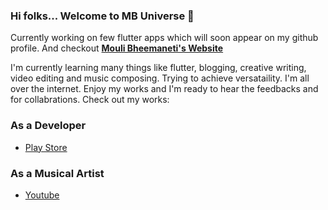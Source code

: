 ### Hi folks... Welcome to MB Universe 👋

Currently working on few flutter apps which will soon appear on my github profile. And checkout
[**Mouli Bheemaneti's Website**](https://www.moulibheemaneti.com)

I'm currently learning many things like flutter, blogging, creative writing, video editing and music composing. Trying to achieve versataility.
I'm all over the internet. Enjoy my works and I'm ready to hear the feedbacks and for collabrations. Check out my works:

### As a Developer
* [Play Store]()

### As a Musical Artist
* [Youtube]()



<!--
**moulibheemaneti/moulibheemaneti** is a ✨ _special_ ✨ repository because its `README.md` (this file) appears on your GitHub profile.

Here are some ideas to get you started:

- 🔭 I’m currently working on ...
- 🌱 I’m currently learning ...
- 👯 I’m looking to collaborate on ...
- 🤔 I’m looking for help with ...
- 💬 Ask me about ...
- 📫 How to reach me: ...
- 😄 Pronouns: ...
- ⚡ Fun fact: ...
-->
